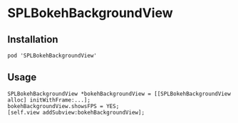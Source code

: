 # SPLBokehBackgroundView

## Installation

``` objc
pod 'SPLBokehBackgroundView'
```

## Usage

``` objc
SPLBokehBackgroundView *bokehBackgroundView = [[SPLBokehBackgroundView alloc] initWithFrame:...];
bokehBackgroundView.showsFPS = YES;
[self.view addSubview:bokehBackgroundView];
```